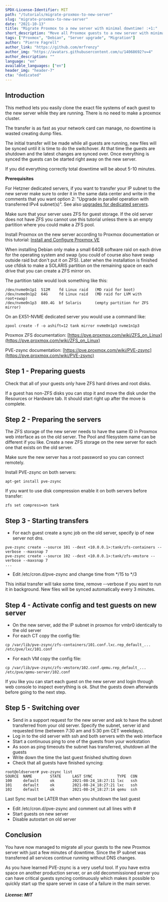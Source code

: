 ```yaml
---
SPDX-License-Identifier: MIT
path: "/tutorials/migrate-proxmox-to-new-server"
slug: "migrate-proxmox-to-new-server"
date: "2021-10-13"
title: "Migrate Proxmox to a new server with minimal downtime! :+1:"
short_description: "Move all Proxmox guests to a new server with minimal downtime and transfer IP subnet"
tags: ["Proxmox", "Debian", "Server upgrade", "Migration"]
author: "Pierre Fagrell"
author_link: "https://github.com/mrfrenzy"
author_img: "https://avatars.githubusercontent.com/u/14068692?v=4"
author_description: ""
language: "en"
available_languages: ["en"]
header_img: "header-7"
cta: "dedicated"
---
```


## Introduction

This method lets you easily clone the exact file systems of each guest to the new server while they are running. There is no need to make a proxmox cluster.

The transfer is as fast as your network card can manage, no downtime is wasted creating dump files.

The initial transfer will be made while all guests are running, new files will be synced until it is time to do the switchover.
At that time the guests are shutdown and the latest changes are synced over.
Once everything is synced the guests can be started right away on the new server.

If you did everything correctly total downtime will be about 5-10 minutes.

**Prerequisites**

For Hetzner dedicated servers, if you want to transfer your IP subnet to the new server make sure to order it in the same data center and write in the comments that you want option 2: "Upgrade in parallel operation with transferred IPv4 subnet(s)". See also [upgrades for dedicated servers](https://docs.hetzner.com/robot/dedicated-server/general-information/root-server-upgrade).

Make sure that your server uses ZFS for guest storage. If the old server does not have ZFS you cannot use this tutorial unless there is an empty partition where you could make a ZFS pool.

Install Proxmox on the new server according to Proxmox documentation or this tutorial:
[Install and Configure Proxmox VE](https://community.hetzner.com/tutorials/install-and-configure-proxmox_ve)

When installing Debian only make a small 64GB software raid on each drive for the operating system and swap (you could of course also have swap outside raid but don't put it on ZFS).
Later when the installation is finished use cfdisk to make a SOLARIS partition on the remaining space on each drive that you can create a ZFS mirror on.

The partition table would look something like this:

```
/dev/nvme0n1p1	512M    fd Linux raid	(MD raid for boot)
/dev/nvme0n1p2	64G     fd Linux raid	(MD raid for LVM with root+swap)
/dev/nvme0n1p3	889.4G  bf Solaris		(empty partition for ZFS mirror)
```

On an EX51-NVME dedicated server you would use a command like:

```
zpool create -f -o ashift=12 tank mirror nvme0n1p3 nvme1n1p3
```

Proxmox ZFS documentation: [https://pve.proxmox.com/wiki/ZFS_on_Linux](https://pve.proxmox.com/wiki/ZFS_on_Linux)

PVE-zsync documentation: [https://pve.proxmox.com/wiki/PVE-zsync](https://pve.proxmox.com/wiki/PVE-zsync)

## Step 1 - Preparing guests

Check that all of your guests only have ZFS hard drives and root disks.

If a guest has non-ZFS disks you can stop it and move the disk under the Resources or Hardware tab. It should start right up after the move is complete.

## Step 2 - Preparing the servers

The ZFS storage of the new server needs to have the same ID in Proxmox web interface as on the old server. The Pool and filesystem name can be different if you like. Create a new ZFS storage on the new server for each one that exists on the old server.

Make sure the new server has a root password so you can connect remotely.

Install PVE-zsync on both servers:

`apt-get install pve-zsync`

If you want to use disk compression enable it on both servers before transfer:

`zfs set compress=on tank`

## Step 3 - Starting transfers

* For each guest create a sync job on the old server, specify ip of new server not dns.

```
pve-zsync create --source 101 --dest <10.0.0.1>:tank/zfs-containers --verbose --maxsnap 7
pve-zsync create --source 102 --dest <10.0.0.1>:tank/zfs-vmstore --verbose --maxsnap 7
...
```

* Edit /etc/cron.d/pve-zsync and change time from */15 to */3

This initial transfer will take some time, remove --verbose if you want to run it in background.
New files will be synced automatically every 3 minutes.

## Step 4 - Activate config and test guests on new server

* On the new server, add the IP subnet in proxmox for vmbr0 identically to the old server
* For each CT copy the config file:

```
cp /var/lib/pve-zsync/zfs-containers/101.conf.lxc.rep_default_... /etc/pve/lxc/101.conf 
```

* For each VM copy the config file:

```
cp /var/lib/pve-zsync/zfs-vmstore/102.conf.qemu.rep_default_... /etc/pve/qemu-server/102.conf
```

If you like you can start each guest on the new server and login through web console to inspect everything is ok.
Shut the guests down afterwards before going to the next step.

## Step 5 - Switching over

* Send in a support request for the new server and ask to have the subnet transferred from your old server. Specify the subnet, server id and requested time (between 7:30 am and 5:30 pm CET weekdays).
* Log in to the old server with ssh and both servers with the web interface
* Start a continuous ping to one of the guests from your workstation
* As soon as ping timeouts the subnet has transferred, shutdown all the guests
* Write down the time the last guest finished shutting down
* Check that all guests have finished syncing:

```
root@oldserver# pve-zsync list
SOURCE	NAME		STATE     LAST SYNC           TYPE  CON
100		default		ok        2021-08-24_18:27:11 lxc   ssh
101		default		ok        2021-08-24_18:27:21 lxc   ssh
102		default		ok        2021-08-24_18:27:14 qemu  ssh
```

Last Sync must be LATER than when you shutdown the last guest

* Edit /etc/cron.d/pve-zsync and comment out all lines with #
* Start guests on new server
* Disable autostart on old server

## Conclusion

You have now managed to migrate all your guests to the new Proxmox server with just a few minutes of downtime. Since the IP subnet was transferred all services continue running without DNS changes.

As you have learned PVE-zsync is a very useful tool. If you have extra space on another production server, or an old decommissioned server you can have critical guests syncing continuously which makes it possible to quickly start up the spare server in case of a failure in the main server.

##### License: MIT

<!--

Contributor's Certificate of Origin

By making a contribution to this project, I certify that:

(a) The contribution was created in whole or in part by me and I have
    the right to submit it under the license indicated in the file; or

(b) The contribution is based upon previous work that, to the best of my
    knowledge, is covered under an appropriate license and I have the
    right under that license to submit that work with modifications,
    whether created in whole or in part by me, under the same license
    (unless I am permitted to submit under a different license), as
    indicated in the file; or

(c) The contribution was provided directly to me by some other person
    who certified (a), (b) or (c) and I have not modified it.

(d) I understand and agree that this project and the contribution are
    public and that a record of the contribution (including all personal
    information I submit with it, including my sign-off) is maintained
    indefinitely and may be redistributed consistent with this project
    or the license(s) involved.

Signed-off-by: Pierre Fagrell <git@fagrell.net>

-->
